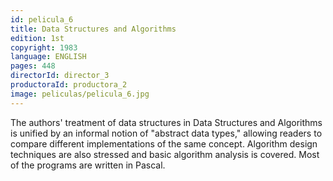 ```yaml
---
id: pelicula_6
title: Data Structures and Algorithms
edition: 1st
copyright: 1983
language: ENGLISH
pages: 448
directorId: director_3
productoraId: productora_2
image: peliculas/pelicula_6.jpg
---
```


The authors' treatment of data structures in Data Structures and Algorithms is unified by an informal notion of "abstract data types," allowing readers to compare different implementations of the same concept. Algorithm design techniques are also stressed and basic algorithm analysis is covered. Most of the programs are written in Pascal.